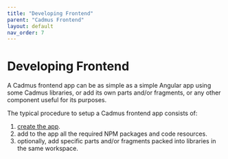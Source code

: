 ```yaml
---
title: "Developing Frontend"
parent: "Cadmus Frontend"
layout: default
nav_order: 7
---
```


# Developing Frontend

A Cadmus frontend app can be as simple as a simple Angular app using some Cadmus libraries, or add its own parts and/or fragments, or any other component useful for its purposes.

The typical procedure to setup a Cadmus frontend app consists of:

1. [create the app](app-setup).
2. add to the app all the required NPM packages and code resources.
3. optionally, add specific parts and/or fragments packed into libraries in the same workspace.
